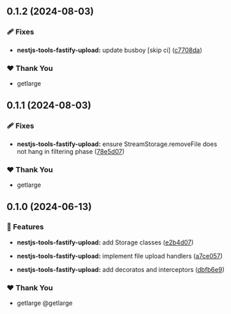 ## 0.1.2 (2024-08-03)

### 🩹 Fixes

- **nestjs-tools-fastify-upload:** update busboy [skip ci] ([c7708da](https://github.com/getlarge/nestjs-tools/commit/c7708da))

### ❤️ Thank You

- getlarge

## 0.1.1 (2024-08-03)

### 🩹 Fixes

- **nestjs-tools-fastify-upload:** ensure StreamStorage.removeFile does not hang in filtering phase ([78e5d07](https://github.com/getlarge/nestjs-tools/commit/78e5d07))

### ❤️ Thank You

- getlarge

## 0.1.0 (2024-06-13)

### 🚀 Features

- **nestjs-tools-fastify-upload:** add Storage classes ([e2b4d07](https://github.com/getlarge/nestjs-tools/commit/e2b4d07))

- **nestjs-tools-fastify-upload:** implement file upload handlers ([a7ce057](https://github.com/getlarge/nestjs-tools/commit/a7ce057))

- **nestjs-tools-fastify-upload:** add decoratos and interceptors ([dbfb6e9](https://github.com/getlarge/nestjs-tools/commit/dbfb6e9))

### ❤️ Thank You

- getlarge @getlarge

